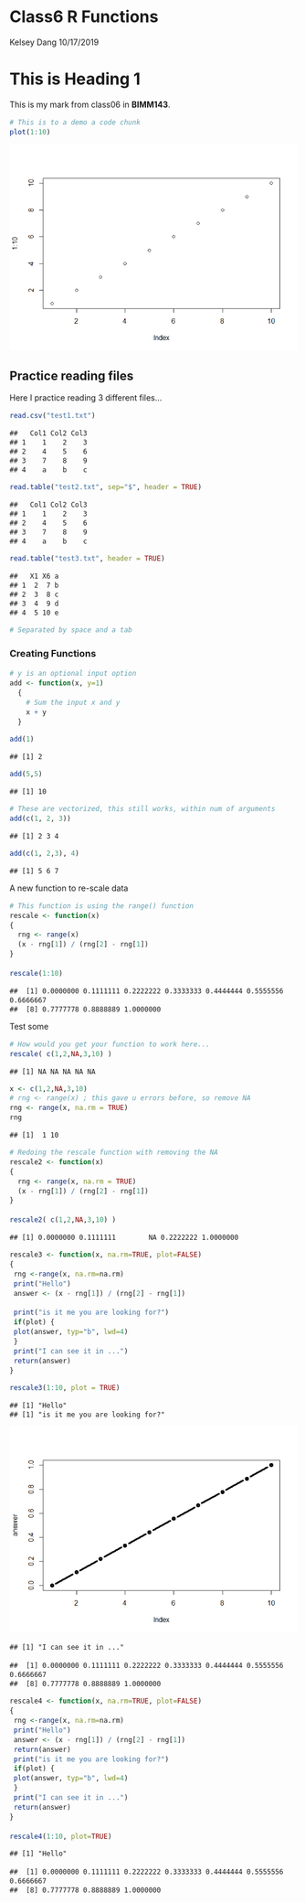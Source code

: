 Class6 R Functions
================
Kelsey Dang
10/17/2019

# This is Heading 1

This is my mark from class06 in **BIMM143**.

``` r
# This is to a demo a code chunk
plot(1:10)
```

![](class06_files/figure-gfm/unnamed-chunk-1-1.png)<!-- -->

## Practice reading files

Here I practice reading 3 different files…

``` r
read.csv("test1.txt")
```

    ##   Col1 Col2 Col3
    ## 1    1    2    3
    ## 2    4    5    6
    ## 3    7    8    9
    ## 4    a    b    c

``` r
read.table("test2.txt", sep="$", header = TRUE)
```

    ##   Col1 Col2 Col3
    ## 1    1    2    3
    ## 2    4    5    6
    ## 3    7    8    9
    ## 4    a    b    c

``` r
read.table("test3.txt", header = TRUE)
```

    ##   X1 X6 a
    ## 1  2  7 b
    ## 2  3  8 c
    ## 3  4  9 d
    ## 4  5 10 e

``` r
# Separated by space and a tab
```

### Creating Functions

``` r
# y is an optional input option
add <- function(x, y=1)
  {
    # Sum the input x and y
    x + y
  }
```

``` r
add(1)
```

    ## [1] 2

``` r
add(5,5)
```

    ## [1] 10

``` r
# These are vectorized, this still works, within num of arguments
add(c(1, 2, 3))
```

    ## [1] 2 3 4

``` r
add(c(1, 2,3), 4)
```

    ## [1] 5 6 7

A new function to re-scale data

``` r
# This function is using the range() function
rescale <- function(x)
{
  rng <- range(x)
  (x - rng[1]) / (rng[2] - rng[1])
}

rescale(1:10)
```

    ##  [1] 0.0000000 0.1111111 0.2222222 0.3333333 0.4444444 0.5555556 0.6666667
    ##  [8] 0.7777778 0.8888889 1.0000000

Test some

``` r
# How would you get your function to work here...
rescale( c(1,2,NA,3,10) )
```

    ## [1] NA NA NA NA NA

``` r
x <- c(1,2,NA,3,10)
# rng <- range(x) ; this gave u errors before, so remove NA
rng <- range(x, na.rm = TRUE)
rng
```

    ## [1]  1 10

``` r
# Redoing the rescale function with removing the NA
rescale2 <- function(x)
{
  rng <- range(x, na.rm = TRUE)
  (x - rng[1]) / (rng[2] - rng[1])
}

rescale2( c(1,2,NA,3,10) )
```

    ## [1] 0.0000000 0.1111111        NA 0.2222222 1.0000000

``` r
rescale3 <- function(x, na.rm=TRUE, plot=FALSE)
{
 rng <-range(x, na.rm=na.rm)
 print("Hello")
 answer <- (x - rng[1]) / (rng[2] - rng[1])
 
 print("is it me you are looking for?")
 if(plot) {
 plot(answer, typ="b", lwd=4)
 }
 print("I can see it in ...")
 return(answer)
}
```

``` r
rescale3(1:10, plot = TRUE)
```

    ## [1] "Hello"
    ## [1] "is it me you are looking for?"

![](class06_files/figure-gfm/unnamed-chunk-12-1.png)<!-- -->

    ## [1] "I can see it in ..."

    ##  [1] 0.0000000 0.1111111 0.2222222 0.3333333 0.4444444 0.5555556 0.6666667
    ##  [8] 0.7777778 0.8888889 1.0000000

``` r
rescale4 <- function(x, na.rm=TRUE, plot=FALSE)
{
 rng <-range(x, na.rm=na.rm)
 print("Hello")
 answer <- (x - rng[1]) / (rng[2] - rng[1])
 return(answer)
 print("is it me you are looking for?")
 if(plot) {
 plot(answer, typ="b", lwd=4)
 }
 print("I can see it in ...")
 return(answer)
}

rescale4(1:10, plot=TRUE)
```

    ## [1] "Hello"

    ##  [1] 0.0000000 0.1111111 0.2222222 0.3333333 0.4444444 0.5555556 0.6666667
    ##  [8] 0.7777778 0.8888889 1.0000000
